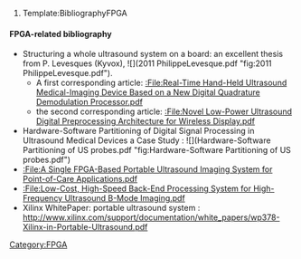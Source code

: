 1.  Template:BibliographyFPGA

#### **FPGA-related bibliography**

-   Structuring a whole ultrasound system on a board: an excellent
    thesis from P. Levesques (Kyvox),
    ![](2011 PhilippeLevesque.pdf "fig:2011 PhilippeLevesque.pdf").
    -   A first corresponding article: [:File:Real-Time Hand-Held
        Ultrasound Medical-Imaging Device Based on a New Digital
        Quadrature Demodulation
        Processor.pdf](:File:Real-Time_Hand-Held_Ultrasound_Medical-Imaging_Device_Based_on_a_New_Digital_Quadrature_Demodulation_Processor.pdf "wikilink")
    -   the second corresponding article: [:File:Novel Low-Power
        Ultrasound Digital Preprocessing Architecture for Wireless
        Display.pdf](:File:Novel_Low-Power_Ultrasound_Digital_Preprocessing_Architecture_for_Wireless_Display.pdf "wikilink")
-   Hardware-Software Partitioning of Digital Signal Processing in
    Ultrasound Medical Devices a Case Study :
    ![](Hardware-Software Partitioning of US probes.pdf "fig:Hardware-Software Partitioning of US probes.pdf")
-   [:File:A Single FPGA-Based Portable Ultrasound Imaging System for
    Point-of-Care
    Applications.pdf](:File:A_Single_FPGA-Based_Portable_Ultrasound_Imaging_System_for_Point-of-Care_Applications.pdf "wikilink")
-   [:File:Low-Cost, High-Speed Back-End Processing System for
    High-Frequency Ultrasound B-Mode
    Imaging.pdf](:File:Low-Cost,_High-Speed_Back-End_Processing_System_for_High-Frequency_Ultrasound_B-Mode_Imaging.pdf "wikilink")
-   Xilinx WhitePaper: portable ultrasound system :
    <http://www.xilinx.com/support/documentation/white_papers/wp378-Xilinx-in-Portable-Ultrasound.pdf>

<Category:FPGA>
